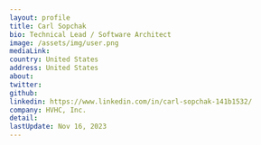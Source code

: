 ```yaml
---
layout: profile
title: Carl Sopchak
bio: Technical Lead / Software Architect
image: /assets/img/user.png
mediaLink: 
country: United States
address: United States
about: 
twitter: 
github: 
linkedin: https://www.linkedin.com/in/carl-sopchak-141b1532/
company: HVHC, Inc.
detail:
lastUpdate: Nov 16, 2023
---
```

